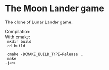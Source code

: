 # The Moon Lander game
The clone of Lunar Lander game.

Compilation: <br>
With cmake: <br>
<code>
mkdir build <br>
cd build <br>
cmake -DCMAKE_BUILD_TYPE=Release .. <br>
make -j`<n`>
</code>